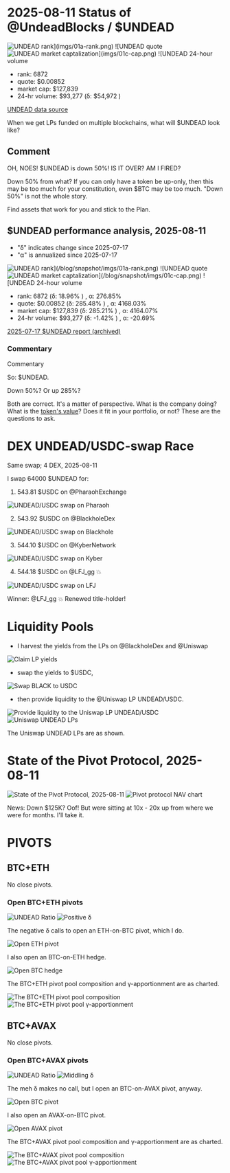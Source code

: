 # 2025-08-11 Status of @UndeadBlocks / $UNDEAD 

![$UNDEAD rank](imgs/01a-rank.png) 
![$UNDEAD quote](imgs/01b-quote.png) 
![$UNDEAD market captalization](imgs/01c-cap.png) 
![$UNDEAD 24-hour volume](imgs/01d-vol.png) 

* rank: 6872 
* quote: $0.00852 
* market cap: $127,839 
* 24-hr volume: $93,277 (δ: $54,972 ) 


[UNDEAD data source](https://www.coingecko.com/en/coins/undead-blocks) 



When we get LPs funded on multiple blockchains, what will $UNDEAD look like? 

## Comment

OH, NOES! $UNDEAD is down 50%! IS IT OVER? AM I FIRED?

Down 50% from what? If you can only have a token be up-only, then this may be too much for your constitution, even $BTC may be too much. "Down 50%" is not the whole story.

Find assets that work for you and stick to the Plan.


## $UNDEAD performance analysis, 2025-08-11 

* "δ" indicates change since 2025-07-17 
* "α" is annualized since 2025-07-17 

![$UNDEAD rank](/blog/snapshot/imgs/01a-rank.png) 
![$UNDEAD quote](/blog/snapshot/imgs/01b-quote.png) 
![$UNDEAD market captalization](/blog/snapshot/imgs/01c-cap.png) 
![$UNDEAD 24-hour volume](/blog/snapshot/imgs/01d-vol.png) 

* rank: 6872 (δ: 18.96% ) , α: 276.85% 
* quote: $0.00852 (δ: 285.48% ) , α: 4168.03% 
* market cap: $127,839 (δ: 285.21% ) , α: 4164.07% 
* 24-hr volume: $93,277 (δ: -1.42% ) , α: -20.69% 

[2025-07-17 $UNDEAD report (archived)](https://github.com/pivoteur/biz/tree/main/blog/snapshot) 

### Commentary

Commentary

So: $UNDEAD.

Down 50%? Or up 285%?

Both are correct. It's a matter of perspective. What is the company doing? What is the [token's value](https://logicalgraphs.blogspot.com/2022/03/value-dialog.html)? Does it fit in your portfolio, or not? These are the questions to ask. 
# DEX UNDEAD/USDC-swap Race 

Same swap; 4 DEX, 2025-08-11 

I swap 64000 $UNDEAD for: 

1. 543.81 $USDC on @PharaohExchange 

![UNDEAD/USDC swap on Pharaoh](imgs/02a-pharaoh.png) 

2. 543.92 $USDC on @BlackholeDex 

![UNDEAD/USDC swap on Blackhole](imgs/02b-blackhole.png) 

3. 544.10 $USDC on @KyberNetwork 

![UNDEAD/USDC swap on Kyber](imgs/02c-kyber.png) 

4. 544.18 $USDC on @LFJ_gg 💥 

![UNDEAD/USDC swap on LFJ](imgs/02d-lfj.png) 

Winner: @LFJ_gg 💥 Renewed title-holder! 
# Liquidity Pools 

* I harvest the yields from the LPs on @BlackholeDex and @Uniswap 

![Claim LP yields](imgs/03a-claim.png) 

* swap the yields to $USDC, 

![Swap BLACK to USDC](imgs/03b-swap.png) 

* then provide liquidity to the @Uniswap LP UNDEAD/USDC. 

![Provide liquidity to the Uniswap LP UNDEAD/USDC](imgs/03c-provide.png) 
![Uniswap UNDEAD LPs](imgs/03d-lps.png) 

The Uniswap UNDEAD LPs are as shown. 
# State of the Pivot Protocol, 2025-08-11 

![State of the Pivot Protocol, 2025-08-11](imgs/04a-state.png) 
![Pivot protocol NAV chart](imgs/04b-chart.png)

News: Down $125K? Oof! But were sitting at 10x - 20x up from where we were for months. I'll take it. 
# PIVOTS 

## BTC+ETH 



No close pivots. 

### Open BTC+ETH pivots 

![UNDEAD Ratio](imgs/05a-ratio.png) 
![Positive δ](imgs/05b-delta.png) 

The negative δ calls to open an ETH-on-BTC pivot, which I do. 

![Open ETH pivot](imgs/05c-open-eth-pivot.png) 

I also open an BTC-on-ETH hedge. 

![Open BTC hedge](imgs/05d-open-btc-hedge.png) 



The BTC+ETH pivot pool composition and γ-apportionment are as charted. 

![The BTC+ETH pivot pool composition](imgs/06a-comp.png) 
![The BTC+ETH pivot pool γ-apportionment](imgs/06b-apport.png) 
## BTC+AVAX 



No close pivots. 

### Open BTC+AVAX pivots 

![UNDEAD Ratio](imgs/07a-ratio.png) 
![Middling δ](imgs/07b-delta.png) 

The meh δ makes no call, but I open an BTC-on-AVAX pivot, anyway. 

![Open BTC pivot](imgs/07c-open-btc-pivot.png) 

I also open an AVAX-on-BTC pivot. 

![Open AVAX pivot](imgs/07d-open-avax-pivot.png) 



The BTC+AVAX pivot pool composition and γ-apportionment are as charted. 

![The BTC+AVAX pivot pool composition](imgs/08a-comp.png) 
![The BTC+AVAX pivot pool γ-apportionment](imgs/08b-apport.png) 
